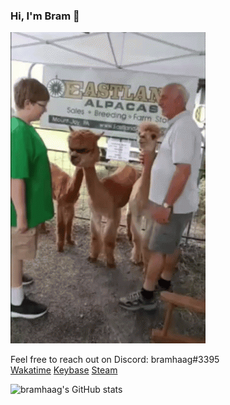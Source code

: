 ### Hi, I'm Bram 👋

![Alpaca](alpaca.gif)

Feel free to reach out on Discord: bramhaag#3395  
[Wakatime](https://wakatime.com/@bramhaag)
[Keybase](https://keybase.io/bramhaag)
[Steam](https://steamcommunity.com/id/bramhaag/)

<img alt="bramhaag's GitHub stats" src="https://github-readme-stats.vercel.app/api?username=bramhaag&count_private=true&show_icons=true&theme=tokyonight" width="50%" />